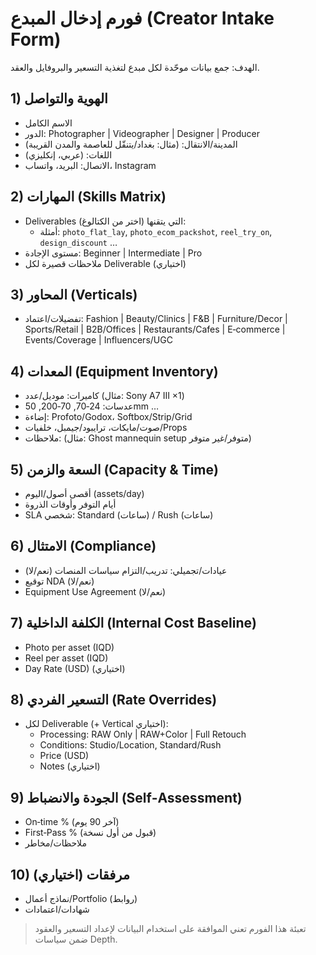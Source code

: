 # فورم إدخال المبدع (Creator Intake Form)

الهدف: جمع بيانات موحّدة لكل مبدع لتغذية التسعير والبروفايل والعقد.

## 1) الهوية والتواصل
- الاسم الكامل
- الدور: Photographer | Videographer | Designer | Producer
- المدينة/الانتقال: (مثال: بغداد/يتنقّل للعاصمة والمدن القريبة)
- اللغات: (عربي، إنكليزي)
- الاتصال: البريد، واتساب، Instagram

## 2) المهارات (Skills Matrix)
- Deliverables التي يتقنها (اختر من الكتالوغ):
  - أمثلة: `photo_flat_lay`, `photo_ecom_packshot`, `reel_try_on`, `design_discount` …
- مستوى الإجادة: Beginner | Intermediate | Pro
- ملاحظات قصيرة لكل Deliverable (اختياري)

## 3) المحاور (Verticals)
- تفضيلات/اعتماد: Fashion | Beauty/Clinics | F&B | Furniture/Decor | Sports/Retail | B2B/Offices | Restaurants/Cafes | E‑commerce | Events/Coverage | Influencers/UGC

## 4) المعدات (Equipment Inventory)
- كاميرات: موديل/عدد (مثال: Sony A7 III ×1)
- عدسات: 24‑70, 70‑200, 50mm …
- إضاءة: Profoto/Godox، Softbox/Strip/Grid
- صوت/مايكات، ترايبود/جيمبل، خلفيات/Props
- ملاحظات: (مثال: Ghost mannequin setup متوفر/غير متوفر)

## 5) السعة والزمن (Capacity & Time)
- أقصى أصول/اليوم (assets/day)
- أيام التوفر وأوقات الذروة
- SLA شخصي: Standard (ساعات) / Rush (ساعات)

## 6) الامتثال (Compliance)
- عيادات/تجميلي: تدريب/التزام سياسات المنصات (نعم/لا)
- توقيع NDA (نعم/لا)
- Equipment Use Agreement (نعم/لا)

## 7) الكلفة الداخلية (Internal Cost Baseline)
- Photo per asset (IQD)
- Reel per asset (IQD)
- Day Rate (USD) (اختياري)

## 8) التسعير الفردي (Rate Overrides)
- لكل Deliverable (+ Vertical اختياري):
  - Processing: RAW Only | RAW+Color | Full Retouch
  - Conditions: Studio/Location, Standard/Rush
  - Price (USD)
  - Notes (اختياري)

## 9) الجودة والانضباط (Self‑Assessment)
- On‑time % (آخر 90 يوم)
- First‑Pass % (قبول من أول نسخة)
- ملاحظات/مخاطر

## 10) مرفقات (اختياري)
- نماذج أعمال/Portfolio (روابط)
- شهادات/اعتمادات

> تعبئة هذا الفورم تعني الموافقة على استخدام البيانات لإعداد التسعير والعقود ضمن سياسات Depth.
